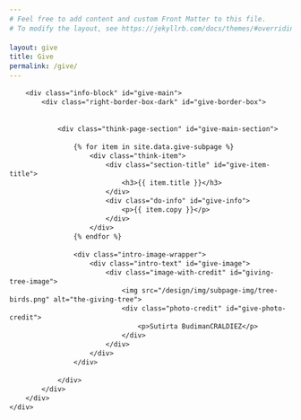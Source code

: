 ```yaml
---
# Feel free to add content and custom Front Matter to this file.
# To modify the layout, see https://jekyllrb.com/docs/themes/#overriding-theme-defaults

layout: give
title: Give
permalink: /give/
---
```


<head>
    <meta charset="UTF-8" />
    <meta name="viewport" content="width=device-width">
</head>

<body id="give-body">
    <div id="give-wrapper">

        <div class="info-block" id="give-main">
            <div class="right-border-box-dark" id="give-border-box">

            
                <div class="think-page-section" id="give-main-section">

                    {% for item in site.data.give-subpage %}
                        <div class="think-item">
                            <div class="section-title" id="give-item-title">
                                <h3>{{ item.title }}</h3>
                            </div>
                            <div class="do-info" id="give-info">
                                <p>{{ item.copy }}</p>
                            </div>
                        </div>
                    {% endfor %}

                    <div class="intro-image-wrapper">
                        <div class="intro-text" id="give-image">
                            <div class="image-with-credit" id="giving-tree-image">
                                <img src="/design/img/subpage-img/tree-birds.png" alt="the-giving-tree">
                                <div class="photo-credit" id="give-photo-credit">
                                    <p>Sutirta BudimanCRALDIEZ</p>
                                </div>
                            </div>
                        </div>
                    </div>

                </div>
            </div>
        </div>        
    </div>
    
</body>
